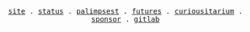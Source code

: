 <!--
https://github-readme-stats.vercel.app/api?username=dzoladz&show_icons=true&theme=slateorange&hide=stars
-->

<p align="center">
  <samp>
    <a href="https://www.derekzoladz.com">site</a> .
    <a href="https://dzoladz.github.io/status/">status</a> .
    <a href="https://dzoladz.github.io/palimpsest/">palimpsest</a> .
    <a href="https://futures.alaoweb.org/">futures</a> .
    <a href="https://dzoladz.github.io/curiousitarium/collection/">curiousitarium</a> .
    <a href="https://github.com/sponsors/dzoladz">sponsor</a> .
    <a href="https://gitlab.com/dzoladz">gitlab</a>
  </samp>
</p>
